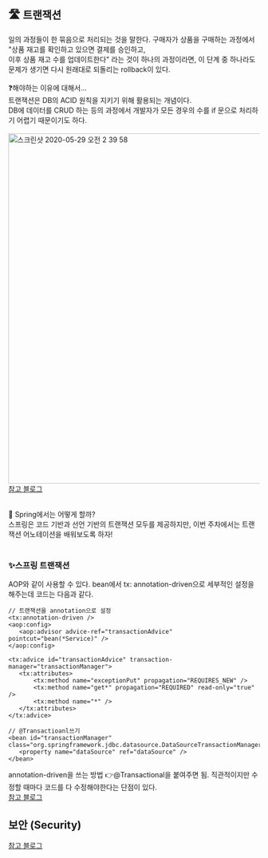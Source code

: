 ## 🛣 트랜잭션

 일의 과정들이 한 묶음으로 처리되는 것을 말한다. 구매자가 상품을 구매하는 과정에서 "상품 재고를 확인하고 있으면 결제를 승인하고,<br> 이후 상품 재고 수를
업데이트한다" 라는 것이 하나의 과정이라면, 이 단계 중 하나라도 문제가 생기면 다시 원래대로 되돌리는 rollback이 있다.
<br><br>
❓해야하는 이유에 대해서...<br>
트랜잭션은 DB의 ACID 원칙을 지키기 위해 활용되는 개념이다.<br>DB에 데이터를 CRUD 하는 등의 과정에서 개발자가 모든 경우의 수를 if 문으로 처리하기 어렵기 때문이기도 하다.<br><br>
<img width="702" alt="스크린샷 2020-05-29 오전 2 39 58" src="https://user-images.githubusercontent.com/35520314/83174684-b178d680-a155-11ea-9daa-7c860d9698d5.png">
<br>
[참고 블로그](https://sas-study.tistory.com/233)
<br>

<br>
🤔 Spring에서는 어떻게 할까?<br>
 스프링은 코드 기반과 선언 기반의 트랜잭션 모두를 제공하지만, 이번 주차에서는 트랜잭션 어노테이션을 배워보도록 하자!
 <br><br>
 
 ### ✨스프링 트랜잭션
 AOP와 같이 사용할 수 있다. bean에서 tx: annotation-driven으로 세부적인 설정을 해주는데 코드는 다음과 같다.
 ```
 // 트랜잭션을 annotation으로 설정
<tx:annotation-driven />
<aop:config>
	<aop:advisor advice-ref="transactionAdvice" pointcut="bean(*Service)" />
</aop:config>

<tx:advice id="transactionAdvice" transaction-manager="transactionManager">
	<tx:attributes>
		<tx:method name="exceptionPut" propagation="REQUIRES_NEW" />
		<tx:method name="get*" propagation="REQUIRED" read-only="true" />
		<tx:method name="*" />
	</tx:attributes>
</tx:advice>

// @Transactioanl쓰기
<bean id="transactionManager" class="org.springframework.jdbc.datasource.DataSourceTransactionManager">
	<property name="dataSource" ref="dataSource" />
</bean>
 ```
annotation-driven을 쓰는 방법 👉@Transactional을 붙여주면 됨. 직관적이지만 수정할 때마다 코드를 다 수정해야한다는 단점이 있다.<br>
[참고 블로그](https://postitforhooney.tistory.com/entry/Spring스프링만의-독특한-트랜잭션-비법-2장-퍼옴)
<br>
## 보안 (Security)

[참고 블로그](https://sjh836.tistory.com/165)

